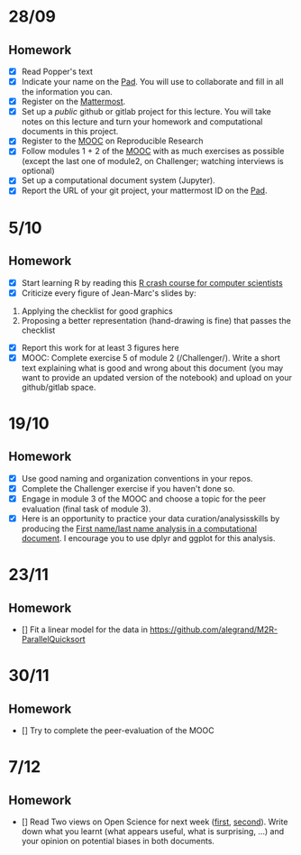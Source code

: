 # 28/09

## Homework
- [x] Read Popper's text
- [x] Indicate your name on the [Pad](https://codimd.math.cnrs.fr/Dai2ZzqzTwezOMZVIyMN-g#). You will use to collaborate and fill in all the information you can.
- [x] Register on the [Mattermost](https://framateam.org/smpe-2023-2024/channels/town-square).
- [x] Set up a *public* github or gitlab project for this lecture. You will take notes on this lecture and turn your homework and computational documents in this project.
- [x] Register to the [MOOC](https://www.fun-mooc.fr/fr/cours/recherche-reproductible-principes-methodologiques-pour-une-science-transparente/) on Reproducible Research
- [x] Follow modules 1 + 2 of the [MOOC](https://www.fun-mooc.fr/fr/cours/recherche-reproductible-principes-methodologiques-pour-une-science-transparente/) with as much exercises as possible (except the last one of module2, on Challenger; watching interviews is optional)
- [x] Set up a computational document system (Jupyter).
- [x] Report the URL of your git project, your mattermost ID on the [Pad](https://codimd.math.cnrs.fr/Dai2ZzqzTwezOMZVIyMN-g#).

# 5/10

## Homework

 - [x] Start learning R by reading this [R crash course for computer scientists](https://htmlpreview.github.io/?https://github.com/alegrand/SMPE/blob/master/sessions/2022_10_Grenoble/R_crash_course.html)
 - [x] Criticize every figure of Jean-Marc's slides by:
  1. Applying the checklist for good graphics
  2. Proposing a better representation (hand-drawing is fine) that passes the checklist
 - [x] Report this work for at least 3 figures here
 - [X] MOOC: Complete exercise 5 of module 2 (/Challenger/). Write a short text explaining what is good and wrong about this document (you may want to provide an updated version of the notebook) and upload on your github/gitlab space.

# 19/10

## Homework

- [X] Use good naming and organization conventions in your repos.
- [X] Complete the Challenger exercise if you haven't done so.
- [X] Engage in module 3 of the MOOC and choose a topic for the peer evaluation (final task of module 3).
- [X] Here is an opportunity to practice your data curation/analysisskills by producing the [First name/last name analysis in a computational document](https://github.com/alegrand/SMPE/blob/master/sessions/2022_10_Grenoble/03_Names-Methodo2022-exercise.Rmd). I encourage you to use dplyr and ggplot for this analysis.

# 23/11

## Homework

- [] Fit a linear model for the data in https://github.com/alegrand/M2R-ParallelQuicksort

# 30/11

## Homework

- [] Try to complete the peer-evaluation of the MOOC

# 7/12

## Homework

- [] Read Two views on Open Science for next week ([first](https://digitalscience.figshare.com/articles/report/The_State_of_Open_Data_2023/24428194), [second](https://www.ouvrirlascience.fr/passport-for-open-science-a-practical-guide-for-phd-students/)). Write down what you learnt (what appears useful, what is surprising, …) and your opinion on potential biases in both documents.